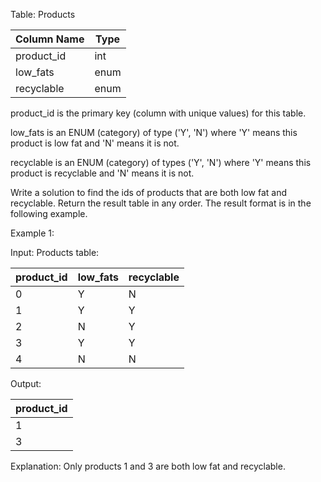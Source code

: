 Table: Products

| Column Name | Type    |
|-------------|---------|
| product_id  | int     |
| low_fats    | enum    |
| recyclable  | enum    |


product_id is the primary key (column with unique values) for this table.

low_fats is an ENUM (category) of type ('Y', 'N') where 'Y' means this product is low fat and 'N' means it is not.

recyclable is an ENUM (category) of types ('Y', 'N') where 'Y' means this product is recyclable and 'N' means it is not.
 

Write a solution to find the ids of products that are both low fat and recyclable.
Return the result table in any order.
The result format is in the following example.

Example 1:

Input: 
Products table:

| product_id  | low_fats | recyclable |
|-------------|----------|------------|
| 0           | Y        | N          |
| 1           | Y        | Y          |
| 2           | N        | Y          |
| 3           | Y        | Y          |
| 4           | N        | N          |


Output: 

| product_id  |
|-------------|
| 1           |
| 3           |


Explanation: Only products 1 and 3 are both low fat and recyclable.
